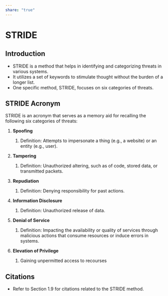 ```yaml
---  
share: "true"  
---  
```

# STRIDE  
  
## Introduction  
- STRIDE is a method that helps in identifying and categorizing threats in various systems.  
- It utilizes a set of keywords to stimulate thought without the burden of a longer list.  
- One specific method, STRIDE, focuses on six categories of threats.  
  
## STRIDE Acronym  
STRIDE is an acronym that serves as a memory aid for recalling the following six categories of threats:  
  
1. **Spoofing**  
	1. Definition: Attempts to impersonate a thing (e.g., a website) or an entity (e.g., user).  
     
2. **Tampering**  
	1. Definition: Unauthorized altering, such as of code, stored data, or transmitted packets.  
  
4. **Repudiation**  
	1. Definition: Denying responsibility for past actions.  
  
5. **Information Disclosure**  
	1. Definition: Unauthorized release of data.  
  
6. **Denial of Service**  
	1. Definition: Impacting the availability or quality of services through malicious actions that consume resources or induce errors in systems.  
7. **Elevation of Privilege**  
	1. Gaining unpermitted access to recourses  
  
## Citations  
- Refer to Section 1.9 for citations related to the STRIDE method.